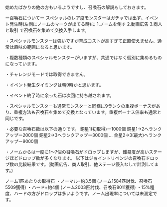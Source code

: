 始めたばかりの他の方もいるようですし、召喚石の解説もしておきます。

ー召喚石についてー
スペシャルのレア度モンスターはガチャでは出ず、イベント発生時(左側にノームのマークが出てる時)に
1.ノームを倒す
2.動画広告
3.商人と取引
で召喚石を集めて交換入手します。

・スペシャルモンスターは強いですが育成コストが高すぎて正直使えません、通常は趣味の範囲になると思います。

・複数種類のスペシャルモンスターがいますが、共通ではなく個別に集めるものになっています。

・チャレンジモードでは取得できません。

・イベント発生タイミングは朝9時かと思います。

・イベント終了時に余った石は次回に持ち越されます。

・スペシャルモンスターも通常モンスターと同様に9ランクの重複ボーナスがあり、重複方法も召喚石を集めて交換となっています。重複ボーナス倍率も通常と同じです。

・必要な召喚石数は以下の通りです。
銅星1(初取得)ー1000個
銅星1→2へランクアップー2000個
銅星2→3へランクアップー3000個
…
金星2→3(最大)へランクアップー9000個

・ノームからは一度に1〜7個の召喚石がドロップしますが、難易度が高いステージほどドロップ数が多くなります。
以下はジョイントリベンジの召喚石ドロップ数の比較結果です。(動画広告、商人取引、他ステージ侵入なしで計測してます。)

ノーム1匹あたりの取得石
・ノーマル=約3.5個
(ノーム1584匹討伐、召喚石5509獲得)
・ハード=約4個
(ノーム2003匹討伐、召喚石8011獲得)
・15%程度、ハードの方がドロップは多いようです。ノーム出現率については未測定です。
